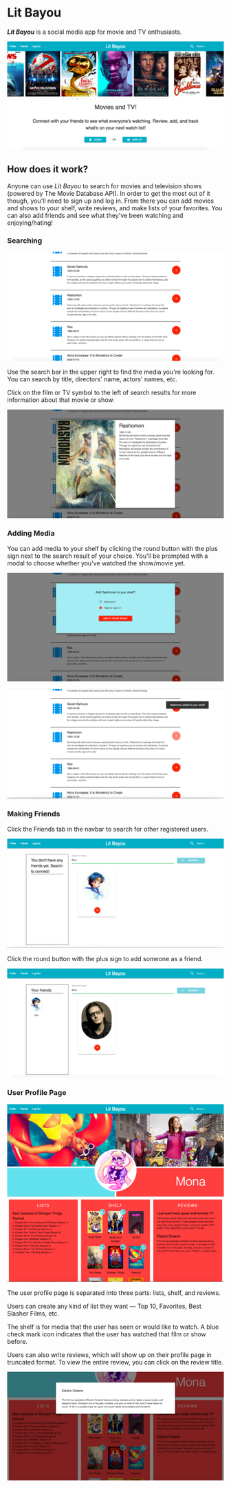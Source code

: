 # Lit Bayou

***Lit Bayou*** is a social media app for movie and TV enthusiasts. 

![screenshot of homepage](docs/homepage.png)

## How does it work?
Anyone can use *Lit Bayou* to search for movies and television shows (powered by The Movie Database API). In order to get the most out of it though, you'll need to sign up and log in. From there you can add movies and shows to your shelf, write reviews, and make lists of your favorites. You can also add friends and see what they've been watching and enjoying/hating!

### Searching

![screenshot of search results](docs/searchresults.png)

Use the search bar in the upper right to find the media you're looking for. You can search by title, directors' name, actors' names, etc.

Click on the film or TV symbol to the left of search results for more information about that movie or show.

![screenshot of media modal](docs/rashomoncard.png)


### Adding Media

You can add media to your shelf by clicking the round button with the plus sign next to the search result of your choice. You'll be prompted with a modal to choose whether you've watched the show/movie yet. 

![screenshot of confirmation modal](docs/confirmmodal.png)

![screenshot of toast](docs/addedtoast.png)

### Making Friends

Click the Friends tab in the navbar to search for other registered users. 

![screenshot of friends page](docs/friendsearch1.png)

Click the round button with the plus sign to add someone as a friend.

![screenshot of friend page with friends added](docs/friendaddbono.png)

### User Profile Page

![screenshot of profile page](docs/monaprofile.png)

The user profile page is separated into three parts: lists, shelf, and reviews. 

Users can create any kind of list they want — Top 10, Favorites, Best Slasher Films, etc.

The shelf is for media that the user has seen or would like to watch. A blue check mark icon indicates that the user has watched that film or show before.

Users can also write reviews, which will show up on their profile page in truncated format. To view the entire review, you can click on the review title.

![screenshot of profile page](docs/fullreview.png)

